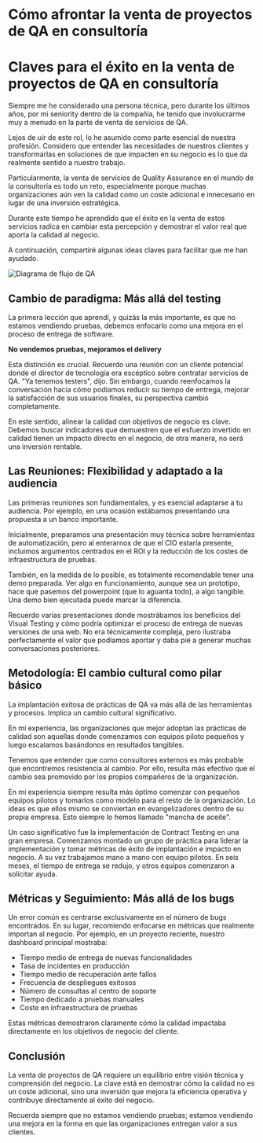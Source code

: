 # Cómo afrontar la venta de proyectos de QA en consultoría

<!--more-->

# Claves para el éxito en la venta de proyectos de QA en consultoría

Siempre me he considerado una persona técnica, pero durante los últimos años, por mi seniority dentro de la compañía, he tenido que involucrarme muy a menudo en la parte de venta de servicios de QA.

Lejos de uír de este rol, lo he asumido como parte esencial de nuestra profesión. Considero que entender las necesidades de nuestros clientes y transformarlas en soluciones de que impacten en su negocio es lo que da realmente sentido a nuestro trabajo.

Particularmente, la venta de servicios de Quality Assurance en el mundo de la consultoría es todo un reto, especialmente porque muchas organizaciones aún ven la calidad como un coste adicional e innecesario en lugar de una inversión estratégica.

Durante este tiempo he aprendido que el éxito en la venta de estos servicios radica en cambiar esta percepción y demostrar el valor real que aporta la calidad al negocio.

A continuación, compartiré algunas ideas claves para facilitar que me han ayudado.

![Diagrama de flujo de QA](/images/ofertasQA/ValueQA.png)

## Cambio de paradigma: Más allá del testing

La primera lección que aprendí, y quizás la más importante, es que no estamos vendiendo pruebas, debemos enfocarlo como una mejora en el proceso de entrega de software.

**No vendemos pruebas, mejoramos el delivery**

Esta distinción es crucial. Recuerdo una reunión con un cliente potencial donde el director de tecnología era escéptico sobre contratar servicios de QA. "Ya tenemos testers", dijo. Sin embargo, cuando reenfocamos la conversación hacia cómo podíamos reducir su tiempo de entrega, mejorar la satisfacción de sus usuarios finales, su perspectiva cambió completamente.

En este sentido, alinear la calidad con objetivos de negocio es clave. Debemos buscar indicadores que demuestren que el esfuerzo invertido en calidad tienen un impacto directo en el negocio, de otra manera, no será una inversión rentable.

## Las Reuniones: Flexibilidad y adaptado a la audiencia

Las primeras reuniones son fundamentales, y es esencial adaptarse a tu audiencia. Por ejemplo, en una ocasión estábamos presentando una propuesta a un banco importante.

Inicialmente, preparamos una presentación muy técnica sobre herramientas de automatización, pero al enterarnos de que el CIO estaría presente, incluimos argumentos centrados en el ROI y la reducción de los costes de infraestructura de pruebas.

También, en la medida de lo posible, es totalmente recomendable tener una demo preparada. Ver algo en funcionamiento, aunque sea un prototipo, hace que pasemos del powerpoint (que lo aguanta todo), a algo tangible. Una demo bien ejecutada puede marcar la diferencia.

Recuerdo varias presentaciones donde mostrábamos los beneficios del Visual Testing y cómo podría optimizar el proceso de entrega de nuevas versiones de una web. No era técnicamente compleja, pero ilustraba perfectamente el valor que podíamos aportar y daba pié a generar muchas conversaciones posteriores.

## Metodología: El cambio cultural como pilar básico

La implantación exitosa de prácticas de QA va más allá de las herramientas y procesos. Implica un cambio cultural significativo. 

En mi experiencia, las organizaciones que mejor adoptan las prácticas de calidad son aquellas donde comenzamos con equipos piloto pequeños y luego escalamos basándonos en resultados tangibles.

Tenemos que entender que como consultores externos es más probable que encontremos resistencia al cambio. Por ello, resulta más efectivo que el cambio sea promovido por los propios compañeros de la organización.

En mi experiencia siempre resulta más óptimo comenzar con pequeños equipos pilotos y tomarlos como modelo para el resto de la organización. Lo ideas es que ellos mismo se conviertan en evangelizadores dentro de su propia empresa. Esto siempre lo hemos llamado "mancha de aceite".

Un caso significativo fue la implementación de Contract Testing en una gran empresa. Comenzamos montado un grupo de práctica para liderar la implementación y tomar métricas de éxito de implantación e impacto en negocio. A su vez trabajamos mano a mano con equipo pilotos. En seis meses, el tiempo de entrega se redujo, y otros equipos comenzaron a solicitar ayuda.

## Métricas y Seguimiento: Más allá de los bugs

Un error común es centrarse exclusivamente en el número de bugs encontrados. En su lugar, recomiendo enfocarse en métricas que realmente importan al negocio. Por ejemplo, en un proyecto reciente, nuestro dashboard principal mostraba:

* Tiempo medio de entrega de nuevas funcionalidades
* Tasa de incidentes en producción
* Tiempo medio de recuperación ante fallos
* Frecuencia de despliegues exitosos
* Número de consultas al centro de soporte
* Tiempo dedicado a pruebas manuales
* Coste en infraestructura de pruebas

Estas métricas demostraron claramente cómo la calidad impactaba directamente en los objetivos de negocio del cliente.

## Conclusión

La venta de proyectos de QA requiere un equilibrio entre visión técnica y comprensión del negocio. La clave está en demostrar cómo la calidad no es un coste adicional, sino una inversión que mejora la eficiencia operativa y contribuye directamente al éxito del negocio. 

Recuerda siempre que no estamos vendiendo pruebas; estamos vendiendo una mejora en la forma en que las organizaciones entregan valor a sus clientes.

